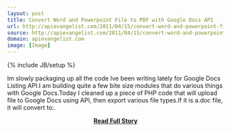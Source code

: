 ```yaml
---
layout: post
title: Convert Word and Powerpoint File to PDF with Google Docs API
url: http://apievangelist.com/2011/04/15/convert-word-and-powerpoint-file-to-pdf-with-google-docs-api/
source: http://apievangelist.com/2011/04/15/convert-word-and-powerpoint-file-to-pdf-with-google-docs-api/
domain: apievangelist.com
image: [Image]
---
```

{% include JB/setup %}<p>Im slowly packaging up all the code Ive been writing lately for Google Docs Listing API.I am building quite a few bite size modules that do various things with Google Docs.Today I cleaned up a piece of PHP code that will upload file to Google Docs using API, then export various file types.If it is a.doc file, it will convert to:.</p>
<center><p><a href="http://apievangelist.com/2011/04/15/convert-word-and-powerpoint-file-to-pdf-with-google-docs-api/" style='padding:25px; font-sze:18px; font-weight: bold;'>Read Full Story</a></p></center>
